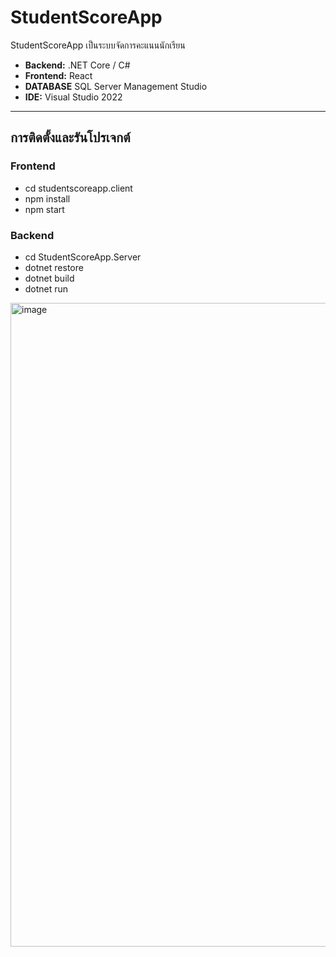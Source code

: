 # StudentScoreApp

StudentScoreApp เป็นระบบจัดการคะแนนนักเรียน  
- **Backend:** .NET Core / C#  
- **Frontend:** React 
- **DATABASE** SQL Server Management Studio
- **IDE:** Visual Studio 2022  

---

## การติดตั้งและรันโปรเจกต์
### Frontend
- cd studentscoreapp.client
- npm install
- npm start
  
### Backend
- cd StudentScoreApp.Server
- dotnet restore
- dotnet build
- dotnet run
  
<img width="1919" height="1030" alt="image" src="https://github.com/user-attachments/assets/ce3bdf8e-8282-4b5a-8322-0c75b7c47f61" />
